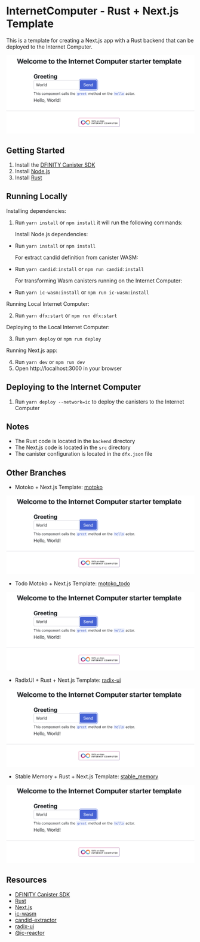 # InternetComputer - Rust + Next.js Template

This is a template for creating a Next.js app with a Rust backend that can be deployed to the Internet Computer.

![Alt text](public/demo.png)

## Getting Started

1. Install the [DFINITY Canister SDK](https://sdk.dfinity.org/docs/quickstart/local-quickstart.html)
2. Install [Node.js](https://nodejs.org/en/download/)
3. Install [Rust](https://www.rust-lang.org/tools/install)

## Running Locally

Installing dependencies:

1. Run `yarn install` or `npm install`
   it will run the following commands:

   Install Node.js dependencies:

- Run `yarn install` or `npm install`

  For extract candid definition from canister WASM:

- Run `yarn candid:install` or `npm run candid:install`

  For transforming Wasm canisters running on the Internet Computer:

- Run `yarn ic-wasm:install` or `npm run ic-wasm:install`

Running Local Internet Computer:

2. Run `yarn dfx:start` or `npm run dfx:start`

Deploying to the Local Internet Computer:

3. Run `yarn deploy` or `npm run deploy`

Running Next.js app:

4. Run `yarn dev` or `npm run dev`
5. Open http://localhost:3000 in your browser

## Deploying to the Internet Computer

1. Run `yarn deploy --network=ic` to deploy the canisters to the Internet Computer

## Notes

- The Rust code is located in the `backend` directory
- The Next.js code is located in the `src` directory
- The canister configuration is located in the `dfx.json` file

## Other Branches

- Motoko + Next.js Template: [motoko](https://github.com/b3hr4d/ic-rust-nextjs/tree/motoko?raw=true)

![motoko](https://github.com/b3hr4d/ic-rust-nextjs/blob/motoko/public/demo.png?raw=true)

- Todo Motoko + Next.js Template: [motoko_todo](https://github.com/b3hr4d/ic-rust-nextjs/tree/motoko_todo)

![motoko_todo](https://github.com/b3hr4d/ic-rust-nextjs/blob/motoko_todo/public/demo.png?raw=true)

- RadixUI + Rust + Next.js Template: [radix-ui](https://github.com/b3hr4d/ic-rust-nextjs/tree/radix-ui)

![radix-ui](https://github.com/b3hr4d/ic-rust-nextjs/blob/radix-ui/public/demo.png?raw=true)

- Stable Memory + Rust + Next.js Template: [stable_memory](https://github.com/b3hr4d/ic-rust-nextjs/tree/stable_memory)

![stable_memory](https://github.com/b3hr4d/ic-rust-nextjs/blob/stable_memory/public/demo.png?raw=true)

## Resources

- [DFINITY Canister SDK](https://sdk.dfinity.org/docs/quickstart/local-quickstart.html)
- [Rust](https://www.rust-lang.org/)
- [Next.js](https://nextjs.org/)
- [ic-wasm](https://github.com/dfinity/ic-wasm)
- [candid-extractor](https://github.com/dfinity/cdk-rs/tree/main/src/candid-extractor)
- [radix-ui](https://www.radix-ui.com)
- [@ic-reactor](https://github.com/B3Pay/ic-reactor)
